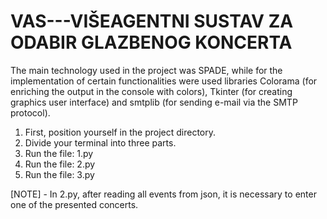 # VAS---VIŠEAGENTNI SUSTAV ZA ODABIR GLAZBENOG KONCERTA

The main technology used in the project was SPADE, while for the implementation of certain functionalities were used
libraries Colorama (for enriching the output in the console with colors), Tkinter (for creating graphics
user interface) and smtplib (for sending e-mail via the SMTP protocol). 

1. First, position yourself in the project directory.
2. Divide your terminal into three parts.
3. Run the file: 1.py
4. Run the file: 2.py
5. Run the file: 3.py

[NOTE] - In 2.py, after reading all events from json, it is necessary to enter one of the presented concerts.

